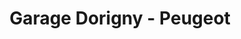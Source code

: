 ---
title: "Garage Dorigny - Peugeot"
url: /saint-brice-courcelles/garage-dorigny-peugeot/
shop: voiture
---